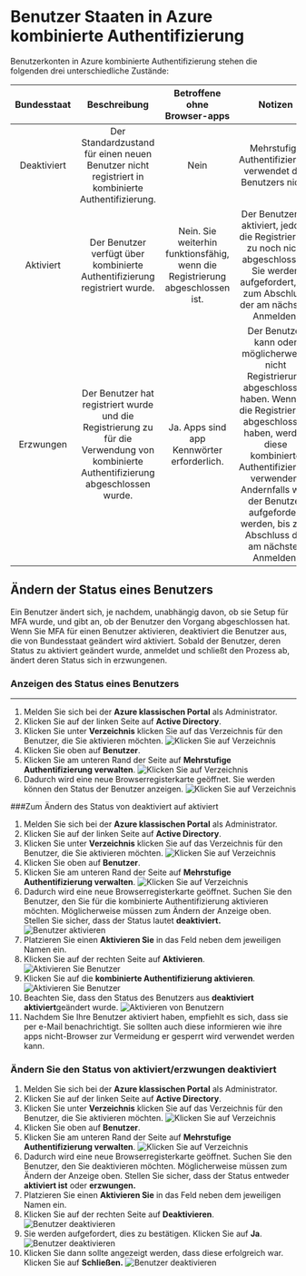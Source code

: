 <properties 
    pageTitle="Microsoft Azure mehrstufige Authentifizierung Benutzer Staaten"
    description="Lernen Sie Benutzer Staaten in Azure MFA aus."
    services="multi-factor-authentication"
    documentationCenter=""
    authors="kgremban"
    manager="femila"
    editor="curtand"/>

<tags
    ms.service="multi-factor-authentication"
    ms.workload="identity"
    ms.tgt_pltfrm="na"
    ms.devlang="na"
    ms.topic="article"
    ms.date="08/04/2016"
    ms.author="kgremban"/>

# <a name="user-states-in-azure-multi-factor-authentication"></a>Benutzer Staaten in Azure kombinierte Authentifizierung

Benutzerkonten in Azure kombinierte Authentifizierung stehen die folgenden drei unterschiedliche Zustände:

Bundesstaat | Beschreibung |Betroffene ohne Browser-apps| Notizen
:-------------: | :-------------: |:-------------: |:-------------: |
Deaktiviert | Der Standardzustand für einen neuen Benutzer nicht registriert in kombinierte Authentifizierung.|Nein|Mehrstufige Authentifizierung verwendet des Benutzers nicht.
Aktiviert |Der Benutzer verfügt über kombinierte Authentifizierung registriert wurde.|Nein.  Sie weiterhin funktionsfähig, wenn die Registrierung abgeschlossen ist.|Der Benutzer ist aktiviert, jedoch die Registrierung zu noch nicht abgeschlossen. Sie werden aufgefordert, bis zum Abschluss der am nächsten Anmelden.
Erzwungen|Der Benutzer hat registriert wurde und die Registrierung zu für die Verwendung von kombinierte Authentifizierung abgeschlossen wurde.|Ja.  Apps sind app Kennwörter erforderlich. | Der Benutzer kann oder möglicherweise nicht Registrierung abgeschlossen haben. Wenn sie die Registrierung abgeschlossen haben, werden diese kombinierte Authentifizierung verwenden. Andernfalls wird der Benutzer aufgefordert werden, bis zum Abschluss der am nächsten Anmelden.

## <a name="changing-a-user-state"></a>Ändern der Status eines Benutzers
Ein Benutzer ändert sich, je nachdem, unabhängig davon, ob sie Setup für MFA wurde, und gibt an, ob der Benutzer den Vorgang abgeschlossen hat.  Wenn Sie MFA für einen Benutzer aktivieren, deaktiviert die Benutzer aus, die von Bundesstaat geändert wird aktiviert.  Sobald der Benutzer, deren Status zu aktiviert geändert wurde, anmeldet und schließt den Prozess ab, ändert deren Status sich in erzwungenen.  

### <a name="to-view-a-users-state"></a>Anzeigen des Status eines Benutzers
--------------------------------------------------------------------------------
1.  Melden Sie sich bei der **Azure klassischen Portal** als Administrator.
2.  Klicken Sie auf der linken Seite auf **Active Directory**.
3.  Klicken Sie unter **Verzeichnis** klicken Sie auf das Verzeichnis für den Benutzer, die Sie aktivieren möchten.
![Klicken Sie auf Verzeichnis](./media/multi-factor-authentication-get-started-cloud/directory1.png)
4.  Klicken Sie oben auf **Benutzer**.
5.  Klicken Sie am unteren Rand der Seite auf **Mehrstufige Authentifizierung verwalten**.
![Klicken Sie auf Verzeichnis](./media/multi-factor-authentication-get-started-cloud/manage1.png)
6.  Dadurch wird eine neue Browserregisterkarte geöffnet.  Sie werden können den Status der Benutzer anzeigen.
![Klicken Sie auf Verzeichnis](./media/multi-factor-authentication-get-started-user-states/userstate1.png)

###<a name="to-change-the-state-from-disabled-to-enabled"></a>Zum Ändern des Status von deaktiviert auf aktiviert
1.  Melden Sie sich bei der **Azure klassischen Portal** als Administrator.
2.  Klicken Sie auf der linken Seite auf **Active Directory**.
3.  Klicken Sie unter **Verzeichnis** klicken Sie auf das Verzeichnis für den Benutzer, die Sie aktivieren möchten.
![Klicken Sie auf Verzeichnis](./media/multi-factor-authentication-get-started-cloud/directory1.png)
4.  Klicken Sie oben auf **Benutzer**.
5.  Klicken Sie am unteren Rand der Seite auf **Mehrstufige Authentifizierung verwalten**.
![Klicken Sie auf Verzeichnis](./media/multi-factor-authentication-get-started-cloud/manage1.png)
6.  Dadurch wird eine neue Browserregisterkarte geöffnet.  Suchen Sie den Benutzer, den Sie für die kombinierte Authentifizierung aktivieren möchten. Möglicherweise müssen zum Ändern der Anzeige oben. Stellen Sie sicher, dass der Status lautet **deaktiviert.** 
 ![Benutzer aktivieren](./media/multi-factor-authentication-get-started-cloud/enable1.png)
7.  Platzieren Sie einen **Aktivieren Sie** in das Feld neben dem jeweiligen Namen ein.
7.  Klicken Sie auf der rechten Seite auf **Aktivieren**.
![Aktivieren Sie Benutzer](./media/multi-factor-authentication-get-started-cloud/user1.png)
8.  Klicken Sie auf die **kombinierte Authentifizierung aktivieren**.
![Aktivieren Sie Benutzer](./media/multi-factor-authentication-get-started-cloud/enable2.png)
9.  Beachten Sie, dass den Status des Benutzers aus **deaktiviert** **aktiviert**geändert wurde.
![Aktivieren von Benutzern](./media/multi-factor-authentication-get-started-cloud/user.png)
10.  Nachdem Sie Ihre Benutzer aktiviert haben, empfiehlt es sich, dass sie per e-Mail benachrichtigt.  Sie sollten auch diese informieren wie ihre apps nicht-Browser zur Vermeidung er gesperrt wird verwendet werden kann.

### <a name="to-change-the-state-from-enabledenforced-to-disabled"></a>Ändern Sie den Status von aktiviert/erzwungen deaktiviert
1.  Melden Sie sich bei der **Azure klassischen Portal** als Administrator.
2.  Klicken Sie auf der linken Seite auf **Active Directory**.
3.  Klicken Sie unter **Verzeichnis** klicken Sie auf das Verzeichnis für den Benutzer, die Sie aktivieren möchten.
![Klicken Sie auf Verzeichnis](./media/multi-factor-authentication-get-started-cloud/directory1.png)
4.  Klicken Sie oben auf **Benutzer**.
5.  Klicken Sie am unteren Rand der Seite auf **Mehrstufige Authentifizierung verwalten**.
![Klicken Sie auf Verzeichnis](./media/multi-factor-authentication-get-started-cloud/manage1.png)
6.  Dadurch wird eine neue Browserregisterkarte geöffnet.  Suchen Sie den Benutzer, den Sie deaktivieren möchten. Möglicherweise müssen zum Ändern der Anzeige oben. Stellen Sie sicher, dass der Status entweder **aktiviert ist** oder **erzwungen.**
7.  Platzieren Sie einen **Aktivieren Sie** in das Feld neben dem jeweiligen Namen ein.
7.  Klicken Sie auf der rechten Seite auf **Deaktivieren**.
![Benutzer deaktivieren](./media/multi-factor-authentication-get-started-user-states/userstate2.png)
8.  Sie werden aufgefordert, dies zu bestätigen.  Klicken Sie auf **Ja**.
![Benutzer deaktivieren](./media/multi-factor-authentication-get-started-user-states/userstate3.png)
9.  Klicken Sie dann sollte angezeigt werden, dass diese erfolgreich war.  Klicken Sie auf **Schließen.** 
 ![Benutzer deaktivieren](./media/multi-factor-authentication-get-started-user-states/userstate4.png)
